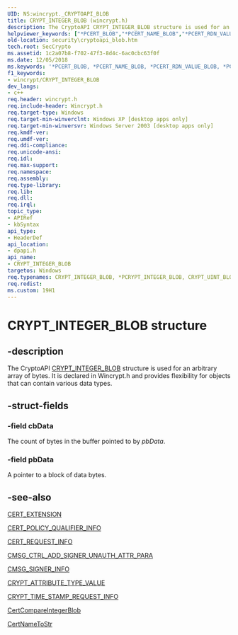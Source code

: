 ```yaml
---
UID: NS:wincrypt._CRYPTOAPI_BLOB
title: CRYPT_INTEGER_BLOB (wincrypt.h)
description: The CryptoAPI CRYPT_INTEGER_BLOB structure is used for an arbitrary array of bytes. It is declared in Wincrypt.h and provides flexibility for objects that can contain various data types.
helpviewer_keywords: ["*PCERT_BLOB","*PCERT_NAME_BLOB","*PCERT_RDN_VALUE_BLOB","*PCRL_BLOB","*PCRYPT_ATTR_BLOB","*PCRYPT_DATA_BLOB","*PCRYPT_DER_BLOB","*PCRYPT_DIGEST_BLOB","*PCRYPT_HASH_BLOB","*PCRYPT_INTEGER_BLOB","*PCRYPT_OBJID_BLOB","*PCRYPT_UINT_BLOB","*PDATA_BLOB","CERT_BLOB","CERT_BLOB structure [Security]","CERT_NAME_BLOB","CERT_NAME_BLOB structure [Security]","CERT_RDN_VALUE_BLOB","CERT_RDN_VALUE_BLOB structure [Security]","CRL_BLOB","CRL_BLOB structure [Security]","CRYPTOAPI_BLOB","CRYPTOAPI_BLOB structure [Security]","CRYPT_ATTR_BLOB","CRYPT_ATTR_BLOB structure [Security]","CRYPT_DATA_BLOB","CRYPT_DATA_BLOB structure [Security]","CRYPT_DER_BLOB","CRYPT_DER_BLOB structure [Security]","CRYPT_DIGEST_BLOB","CRYPT_DIGEST_BLOB structure [Security]","CRYPT_HASH_BLOB","CRYPT_HASH_BLOB structure [Security]","CRYPT_INTEGER_BLOB","CRYPT_INTEGER_BLOB structure [Security]","CRYPT_OBJID_BLOB","CRYPT_OBJID_BLOB structure [Security]","CRYPT_UINT_BLOB","CRYPT_UINT_BLOB structure [Security]","DATA_BLOB","DATA_BLOB structure [Security]","PCERT_BLOB","PCERT_BLOB structure pointer [Security]","PCERT_NAME_BLOB","PCERT_NAME_BLOB structure pointer [Security]","PCERT_RDN_VALUE_BLOB","PCERT_RDN_VALUE_BLOB structure pointer [Security]","PCRL_BLOB","PCRL_BLOB structure pointer [Security]","PCRYPT_ATTR_BLOB","PCRYPT_ATTR_BLOB structure pointer [Security]","PCRYPT_DATA_BLOB","PCRYPT_DATA_BLOB structure pointer [Security]","PCRYPT_DER_BLOB","PCRYPT_DER_BLOB structure pointer [Security]","PCRYPT_DIGEST_BLOB","PCRYPT_DIGEST_BLOB structure pointer [Security]","PCRYPT_HASH_BLOB","PCRYPT_HASH_BLOB structure pointer [Security]","PCRYPT_INTEGER_BLOB","PCRYPT_INTEGER_BLOB structure pointer [Security]","PCRYPT_OBJID_BLOB","PCRYPT_OBJID_BLOB structure pointer [Security]","PCRYPT_UINT_BLOB","PCRYPT_UINT_BLOB structure pointer [Security]","PDATA_BLOB","PDATA_BLOB structure pointer [Security]","_CRYPTOAPI_BLOB","_crypto2_cryptoapi_blob","dpapi/CERT_BLOB","dpapi/CERT_NAME_BLOB","dpapi/CERT_RDN_VALUE_BLOB","dpapi/CRL_BLOB","dpapi/CRYPTOAPI_BLOB","dpapi/CRYPT_ATTR_BLOB","dpapi/CRYPT_DATA_BLOB","dpapi/CRYPT_DER_BLOB","dpapi/CRYPT_DIGEST_BLOB","dpapi/CRYPT_HASH_BLOB","dpapi/CRYPT_OBJID_BLOB","dpapi/CRYPT_UINT_BLOB","dpapi/DATA_BLOB","dpapi/PCERT_BLOB","dpapi/PCERT_NAME_BLOB","dpapi/PCERT_RDN_VALUE_BLOB","dpapi/PCRL_BLOB","dpapi/PCRYPT_ATTR_BLOB","dpapi/PCRYPT_DATA_BLOB","dpapi/PCRYPT_DER_BLOB","dpapi/PCRYPT_DIGEST_BLOB","dpapi/PCRYPT_HASH_BLOB","dpapi/PCRYPT_INTEGER_BLOB","dpapi/PCRYPT_OBJID_BLOB","dpapi/PCRYPT_UINT_BLOB","dpapi/PDATA_BLOB","security.cryptoapi_blob"]
old-location: security\cryptoapi_blob.htm
tech.root: SecCrypto
ms.assetid: 1c2a07b8-f702-47f3-8d4c-6ac0cbc63f0f
ms.date: 12/05/2018
ms.keywords: '*PCERT_BLOB, *PCERT_NAME_BLOB, *PCERT_RDN_VALUE_BLOB, *PCRL_BLOB, *PCRYPT_ATTR_BLOB, *PCRYPT_DATA_BLOB, *PCRYPT_DER_BLOB, *PCRYPT_DIGEST_BLOB, *PCRYPT_HASH_BLOB, *PCRYPT_INTEGER_BLOB, *PCRYPT_OBJID_BLOB, *PCRYPT_UINT_BLOB, *PDATA_BLOB, CERT_BLOB, CERT_BLOB structure [Security], CERT_NAME_BLOB, CERT_NAME_BLOB structure [Security], CERT_RDN_VALUE_BLOB, CERT_RDN_VALUE_BLOB structure [Security], CRL_BLOB, CRL_BLOB structure [Security], CRYPTOAPI_BLOB, CRYPTOAPI_BLOB structure [Security], CRYPT_ATTR_BLOB, CRYPT_ATTR_BLOB structure [Security], CRYPT_DATA_BLOB, CRYPT_DATA_BLOB structure [Security], CRYPT_DER_BLOB, CRYPT_DER_BLOB structure [Security], CRYPT_DIGEST_BLOB, CRYPT_DIGEST_BLOB structure [Security], CRYPT_HASH_BLOB, CRYPT_HASH_BLOB structure [Security], CRYPT_INTEGER_BLOB, CRYPT_INTEGER_BLOB structure [Security], CRYPT_OBJID_BLOB, CRYPT_OBJID_BLOB structure [Security], CRYPT_UINT_BLOB, CRYPT_UINT_BLOB structure [Security], DATA_BLOB, DATA_BLOB structure [Security], PCERT_BLOB, PCERT_BLOB structure pointer [Security], PCERT_NAME_BLOB, PCERT_NAME_BLOB structure pointer [Security], PCERT_RDN_VALUE_BLOB, PCERT_RDN_VALUE_BLOB structure pointer [Security], PCRL_BLOB, PCRL_BLOB structure pointer [Security], PCRYPT_ATTR_BLOB, PCRYPT_ATTR_BLOB structure pointer [Security], PCRYPT_DATA_BLOB, PCRYPT_DATA_BLOB structure pointer [Security], PCRYPT_DER_BLOB, PCRYPT_DER_BLOB structure pointer [Security], PCRYPT_DIGEST_BLOB, PCRYPT_DIGEST_BLOB structure pointer [Security], PCRYPT_HASH_BLOB, PCRYPT_HASH_BLOB structure pointer [Security], PCRYPT_INTEGER_BLOB, PCRYPT_INTEGER_BLOB structure pointer [Security], PCRYPT_OBJID_BLOB, PCRYPT_OBJID_BLOB structure pointer [Security], PCRYPT_UINT_BLOB, PCRYPT_UINT_BLOB structure pointer [Security], PDATA_BLOB, PDATA_BLOB structure pointer [Security], _CRYPTOAPI_BLOB, _crypto2_cryptoapi_blob, dpapi/CERT_BLOB, dpapi/CERT_NAME_BLOB, dpapi/CERT_RDN_VALUE_BLOB, dpapi/CRL_BLOB, dpapi/CRYPTOAPI_BLOB, dpapi/CRYPT_ATTR_BLOB, dpapi/CRYPT_DATA_BLOB, dpapi/CRYPT_DER_BLOB, dpapi/CRYPT_DIGEST_BLOB, dpapi/CRYPT_HASH_BLOB, dpapi/CRYPT_OBJID_BLOB, dpapi/CRYPT_UINT_BLOB, dpapi/DATA_BLOB, dpapi/PCERT_BLOB, dpapi/PCERT_NAME_BLOB, dpapi/PCERT_RDN_VALUE_BLOB, dpapi/PCRL_BLOB, dpapi/PCRYPT_ATTR_BLOB, dpapi/PCRYPT_DATA_BLOB, dpapi/PCRYPT_DER_BLOB, dpapi/PCRYPT_DIGEST_BLOB, dpapi/PCRYPT_HASH_BLOB, dpapi/PCRYPT_INTEGER_BLOB, dpapi/PCRYPT_OBJID_BLOB, dpapi/PCRYPT_UINT_BLOB, dpapi/PDATA_BLOB, security.cryptoapi_blob'
f1_keywords:
- wincrypt/CRYPT_INTEGER_BLOB
dev_langs:
- c++
req.header: wincrypt.h
req.include-header: Wincrypt.h
req.target-type: Windows
req.target-min-winverclnt: Windows XP [desktop apps only]
req.target-min-winversvr: Windows Server 2003 [desktop apps only]
req.kmdf-ver: 
req.umdf-ver: 
req.ddi-compliance: 
req.unicode-ansi: 
req.idl: 
req.max-support: 
req.namespace: 
req.assembly: 
req.type-library: 
req.lib: 
req.dll: 
req.irql: 
topic_type:
- APIRef
- kbSyntax
api_type:
- HeaderDef
api_location:
- dpapi.h
api_name:
- CRYPT_INTEGER_BLOB
targetos: Windows
req.typenames: CRYPT_INTEGER_BLOB, *PCRYPT_INTEGER_BLOB, CRYPT_UINT_BLOB, *PCRYPT_UINT_BLOB, CRYPT_OBJID_BLOB, *PCRYPT_OBJID_BLOB, CERT_NAME_BLOB, *PCERT_NAME_BLOB, CERT_RDN_VALUE_BLOB, *PCERT_RDN_VALUE_BLOB, CERT_BLOB, *PCERT_BLOB, CRL_BLOB, *PCRL_BLOB, DATA_BLOB, *PDATA_BLOB, CRYPT_DATA_BLOB, *PCRYPT_DATA_BLOB, CRYPT_HASH_BLOB, *PCRYPT_HASH_BLOB, CRYPT_DIGEST_BLOB, *PCRYPT_DIGEST_BLOB, CRYPT_DER_BLOB, *PCRYPT_DER_BLOB, CRYPT_ATTR_BLOB, *PCRYPT_ATTR_BLOB
req.redist: 
ms.custom: 19H1
---
```


# CRYPT_INTEGER_BLOB structure


## -description


The CryptoAPI <a href="https://docs.microsoft.com/previous-versions/windows/desktop/legacy/aa381414(v=vs.85)">CRYPT_INTEGER_BLOB</a> structure is used for an arbitrary array of bytes. It is declared in Wincrypt.h and provides flexibility for objects that can contain various data types.


## -struct-fields




### -field cbData

The count of bytes in the buffer pointed to by <i>pbData</i>.
					


### -field pbData

A pointer to a block of data bytes.


## -see-also




<a href="https://docs.microsoft.com/windows/desktop/api/wincrypt/ns-wincrypt-cert_extension">CERT_EXTENSION</a>



<a href="https://docs.microsoft.com/windows/desktop/api/wincrypt/ns-wincrypt-cert_policy_qualifier_info">CERT_POLICY_QUALIFIER_INFO</a>



<a href="https://docs.microsoft.com/windows/desktop/api/wincrypt/ns-wincrypt-cert_request_info">CERT_REQUEST_INFO</a>



<a href="/windows/win32/api/wincrypt/ns-wincrypt-cmsg_ctrl_add_signer_unauth_attr_para">CMSG_CTRL_ADD_SIGNER_UNAUTH_ATTR_PARA</a>



<a href="https://docs.microsoft.com/windows/desktop/api/wincrypt/ns-wincrypt-cmsg_signer_info">CMSG_SIGNER_INFO</a>



<a href="https://docs.microsoft.com/windows/desktop/api/wincrypt/ns-wincrypt-crypt_attribute_type_value">CRYPT_ATTRIBUTE_TYPE_VALUE</a>



<a href="https://docs.microsoft.com/windows/desktop/api/wincrypt/ns-wincrypt-crypt_time_stamp_request_info">CRYPT_TIME_STAMP_REQUEST_INFO</a>



<a href="https://docs.microsoft.com/windows/desktop/api/wincrypt/nf-wincrypt-certcompareintegerblob">CertCompareIntegerBlob</a>



<a href="https://docs.microsoft.com/windows/desktop/api/wincrypt/nf-wincrypt-certnametostra">CertNameToStr</a>
 

 


